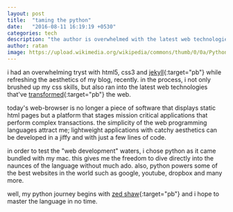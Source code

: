 ```yaml
---
layout: post
title:  "taming the python"
date:   "2016-08-11 16:19:19 +0530"
categories: tech
description: "the author is overwhelmed with the latest web technologies while experimenting with html, css and jekyll for coding this blog from scratch. he wants to explore latest developments in the web and therfore decides to pursue the most popular web programming language - python."
author: ratan
image: https://upload.wikimedia.org/wikipedia/commons/thumb/0/0a/Python.svg/48px-Python.svg.png
---
```

i had an overwhelming tryst with html5, css3 and [jekyll](http://jekyllrb.com){:target="pb"} while refreshing the aesthetics of my blog, recently. in the process, i not only brushed up my css skills, but also ran into the latest web technologies that've [transformed](http://www.magicwebsolutions.co.uk/blog/the-benefits-of-web-based-applications.htm){:target="pb"} the web.

today's web-browser is no longer a piece of software that displays static html pages but a platform that stages mission critical applications that perform complex transactions. the simplicity of the web programming languages attract me; lightweight applications with catchy aesthetics can be developed in a jiffy and with just a few lines of code.

in order to test the "web development" waters, i chose python as it came bundled with my mac. this gives me the freedom to dive directly into the naunces of the language without much ado. also, python powers some of the best websites in the world such as google, youtube, dropbox and many more. 

well, my python journey begins with [zed shaw](http://learnpythonthehardway.org/book/index.html){:target="pb"} and i hope to master the language in no time.
